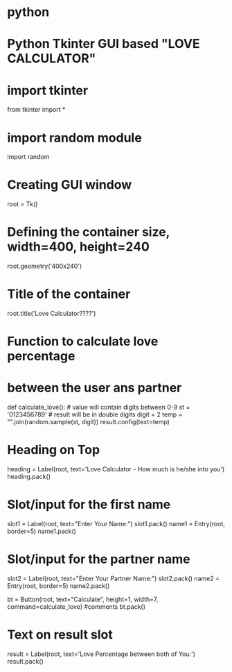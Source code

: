 # python
# Python Tkinter GUI based "LOVE CALCULATOR"

# import tkinter
from tkinter import *
# import random module
import random
# Creating GUI window
root = Tk()
# Defining the container size, width=400, height=240
root.geometry('400x240')
# Title of the container
root.title('Love Calculator????')

# Function to calculate love percentage
# between the user ans partner


def calculate_love():
	# value will contain digits between 0-9
	st = '0123456789'
	# result will be in double digits
	digit = 2
	temp = "".join(random.sample(st, digit))
	result.config(text=temp)


# Heading on Top
heading = Label(root, text='Love Calculator - How much is he/she into you')
heading.pack()

# Slot/input for the first name
slot1 = Label(root, text="Enter Your Name:")
slot1.pack()
name1 = Entry(root, border=5)
name1.pack()

# Slot/input for the partner name
slot2 = Label(root, text="Enter Your Partner Name:")
slot2.pack()
name2 = Entry(root, border=5)
name2.pack()

bt = Button(root, text="Calculate", height=1,
			width=7, command=calculate_love)
   #comments
bt.pack()

# Text on result slot
result = Label(root, text='Love Percentage between both of You:')
result.pack()
